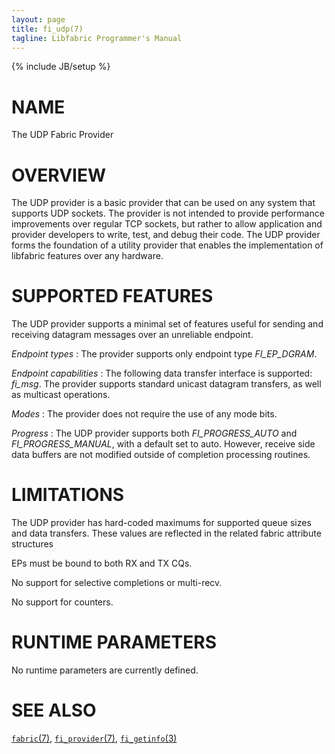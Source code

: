 ```yaml
---
layout: page
title: fi_udp(7)
tagline: Libfabric Programmer's Manual
---
```

{% include JB/setup %}

# NAME

The UDP Fabric Provider

# OVERVIEW

The UDP provider is a basic provider that can be used on any
system that supports UDP sockets.  The provider is not intended to provide
performance improvements over regular TCP sockets, but rather to allow
application and provider developers to write, test, and debug their code.
The UDP provider forms the foundation of a utility provider that enables
the implementation of libfabric features over any hardware.

# SUPPORTED FEATURES

The UDP provider supports a minimal set of features useful for sending and
receiving datagram messages over an unreliable endpoint.

*Endpoint types*
: The provider supports only endpoint type *FI_EP_DGRAM*.

*Endpoint capabilities*
: The following data transfer interface is supported: *fi_msg*.  The
  provider supports standard unicast datagram transfers, as well as
  multicast operations.

*Modes*
: The provider does not require the use of any mode bits.

*Progress*
: The UDP provider supports both *FI_PROGRESS_AUTO* and *FI_PROGRESS_MANUAL*,
  with a default set to auto.  However, receive side data buffers are not
  modified outside of completion processing routines.

# LIMITATIONS

The UDP provider has hard-coded maximums for supported queue sizes and data
transfers.  These values are reflected in the related fabric attribute
structures

EPs must be bound to both RX and TX CQs.

No support for selective completions or multi-recv.

No support for counters.

# RUNTIME PARAMETERS

No runtime parameters are currently defined.

# SEE ALSO

[`fabric`(7)](fabric.7.html),
[`fi_provider`(7)](fi_provider.7.html),
[`fi_getinfo`(3)](fi_getinfo.3.html)
